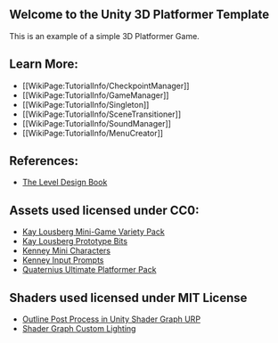 ## Welcome to the Unity 3D Platformer Template
This is an example of a simple 3D Platformer Game.

## Learn More:

- [[WikiPage:TutorialInfo/CheckpointManager]]
- [[WikiPage:TutorialInfo/GameManager]]
- [[WikiPage:TutorialInfo/Singleton]]
- [[WikiPage:TutorialInfo/SceneTransitioner]]
- [[WikiPage:TutorialInfo/SoundManager]]
- [[WikiPage:TutorialInfo/MenuCreator]]

## References:

- [The Level Design Book](https://book.leveldesignbook.com/)



## Assets used licensed under CC0:

- [Kay Lousberg Mini-Game Variety Pack](https://kaylousberg.itch.io/kay-kit-mini-game-variety-pack)
- [Kay Lousberg Prototype Bits](https://kaylousberg.itch.io/prototype-bits)
- [Kenney Mini Characters](https://www.kenney.nl/assets/mini-characters-1)
- [Kenney Input Prompts](https://kenney.nl/assets/input-prompts)
- [Quaternius Ultimate Platformer Pack](https://quaternius.itch.io/ultimate-platformer-pack)

## Shaders used licensed under MIT License

- [Outline Post Process in Unity Shader Graph URP](https://github.com/daniel-ilett/shaders-fullscreen-outlines)
- [Shader Graph Custom Lighting](https://github.com/Cyanilux/URP_ShaderGraphCustomLighting)